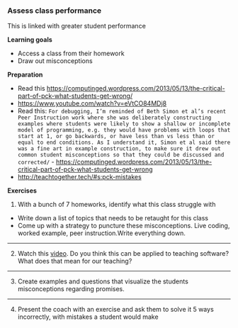 ### Assess class performance
This is linked with greater student performance

**Learning goals**
- Access a class from their homework
- Draw out misconceptions

**Preparation**
- Read this https://computinged.wordpress.com/2013/05/13/the-critical-part-of-pck-what-students-get-wrong/
- https://www.youtube.com/watch?v=eVtCO84MDj8 
- Read this: `For debugging, I’m reminded of Beth Simon et al’s recent Peer Instruction work where she was deliberately constructing examples where students were likely to show a shallow or incomplete model of programming, e.g. they would have problems with loops that start at 1, or go backwards, or have less than vs less than or equal to end conditions. As I understand it, Simon et al said there was a fine art in example construction, to make sure it drew out common student misconceptions so that they could be discussed and corrected/` - https://computinged.wordpress.com/2013/05/13/the-critical-part-of-pck-what-students-get-wrong
- http://teachtogether.tech/#s:pck-mistakes

**Exercises**
1. With a bunch of 7 homeworks, identify what this class struggle with
 - Write down a list of topics that needs to be retaught for this class
 - Come up with a strategy to puncture these misconceptions. Live coding, worked example, peer instruction.Write everything down.
---
2. Watch this [video](https://www.youtube.com/watch?v=eVtCO84MDj8). Do you think this can be applied to teaching software? What does that mean for our teaching? 
---
3. Create examples and questions that visualize the students misconceptions regarding promises.
---
4. Present the coach with an exercise and ask them to solve it 5 ways incorrectly, with mistakes a student would make
